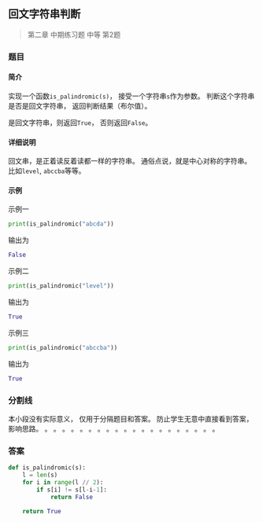 ## 回文字符串判断
> 第二章 中期练习题 中等 第2题

### 题目
#### 简介
实现一个函数`is_palindromic(s)`，
接受一个字符串`s`作为参数。
判断这个字符串是否是回文字符串，
返回判断结果（布尔值）。

是回文字符串，则返回`True`，
否则返回`False`。

#### 详细说明
回文串，是正着读反着读都一样的字符串。
通俗点说，就是中心对称的字符串。
比如`level`, `abccba`等等。

#### 示例
示例一
```python
print(is_palindromic("abcda"))
```
输出为
```python
False
```
示例二
```python
print(is_palindromic("level"))
```
输出为
```python
True
```
示例三
```python
print(is_palindromic("abccba"))
```
输出为
```python
True
```
### 分割线
本小段没有实际意义，
仅用于分隔题目和答案。
防止学生无意中直接看到答案，
影响思路。
。
。
。
。
。
。
。
。
。
。
。
。
。
。
。
。
。
。
。
。

### 答案
```python
def is_palindromic(s):
    l = len(s)
    for i in range(l // 2):
        if s[i] != s[l-i-1]:
            return False

    return True
```
